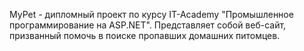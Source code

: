 MyPet - дипломный проект по курсу IT-Academy "Промышленное программирование на ASP.NET". Представляет собой веб-сайт, призванный помочь в поиске пропавших домашних питомцев.
